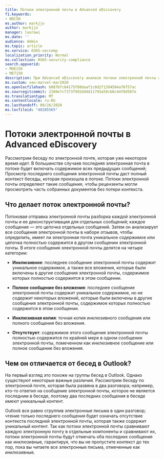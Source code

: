 ```yaml
---
title: Потоки электронной почты в Advanced eDiscovery
f1.keywords:
- NOCSH
ms.author: markjjo
author: markjjo
manager: laurawi
ms.date: ''
audience: Admin
ms.topic: article
ms.service: O365-seccomp
localization_priority: Normal
ms.collection: M365-security-compliance
search.appverid:
- MOE150
- MET150
description: При Advanced eDiscovery анализе потоки электронной почты анализирует беседу по электронной почте и разделяет каждое сообщение на разные категории.
ms.custom: seo-marvel-mar2020
ms.openlocfilehash: b087bfc84175f80daaf1c0d2f1394584a70757ac
ms.sourcegitcommit: 2160e7cf373f992dd4d11793a59cb8c44f8d587e
ms.translationtype: MT
ms.contentlocale: ru-RU
ms.lasthandoff: 09/26/2020
ms.locfileid: "48285565"
---
```

# <a name="email-threading-in-advanced-ediscovery"></a>Потоки электронной почты в Advanced eDiscovery

Рассмотрим беседу по электронной почте, которая уже некоторое время идет. В большинстве случаев последняя электронная почта в потоке будет включать содержимое всех предыдущих сообщений; Просмотр последнего сообщения электронной почты даст полный контекст беседы, которая произошла в потоке. Потоки электронной почты определяют такие сообщения, чтобы рецензенты могли просмотреть часть собранных документов без потери контекста.

## <a name="what-does-email-threading-do"></a>Что делает поток электронной почты?

Потоковая отправка электронной почты разборка каждой электронной почты и ее деконструктивация для отдельных сообщений; каждое сообщение — это цепочка отдельных сообщений. Затем он анализирует все сообщения электронной почты в наборе отзывов, чтобы определить, имеет ли электронная почта уникальное содержимое или цепочка полностью содержится в другом сообщении электронной почты. В итоге сообщения электронной почты делятся на четыре категории:

- **Инклюзивное**: последнее сообщение электронной почты содержит уникальное содержимое, а также все вложения, которые были включены в другие сообщения электронной почты, содержимое которых полностью содержится в этом сообщении.

- **Полное сообщение без вложения**: последнее сообщение электронной почты содержит уникальное содержимое, но не содержит некоторых вложений, которые были включены в другие сообщения электронной почты, содержимое которых полностью содержится в этом сообщении.

- **Инклюзивная копия**: точная копия инклюзивного сообщения или полного сообщения без вложения.

- **Отсутствует**: содержимое этого сообщения электронной почты полностью содержится по крайней мере в одном сообщении электронной почты, помеченном как инклюзивное сообщение или полное сообщение без вложения.

## <a name="how-is-it-different-from-conversations-in-outlook"></a>Чем он отличается от бесед в Outlook?

На первый взгляд это похоже на группы бесед в Outlook. Однако существуют некоторые важные различия. Рассмотрим беседу по электронной почте, которая была развяна в два разговора; например, кто-то ответил на сообщение электронной почты, которое не является последним в беседе, поэтому два последних сообщения в беседе имеют уникальный контент.

Outlook все равно сгруппив электронные письма в один разговор; чтение только последнего сообщения будет означать отсутствие контекста последней электронной почты, которая также содержит уникальный контент. Так как потоки электронной почты сравнивают каждую электронную почту в отдельные компоненты и сравнивают их, потоки электронной почты будут отмечать оба последних сообщения как инклюзивные, гарантируя, что вы не пропустите контекст до тех пор, пока вы читаете все электронные письма, отмеченные как инклюзивные.
